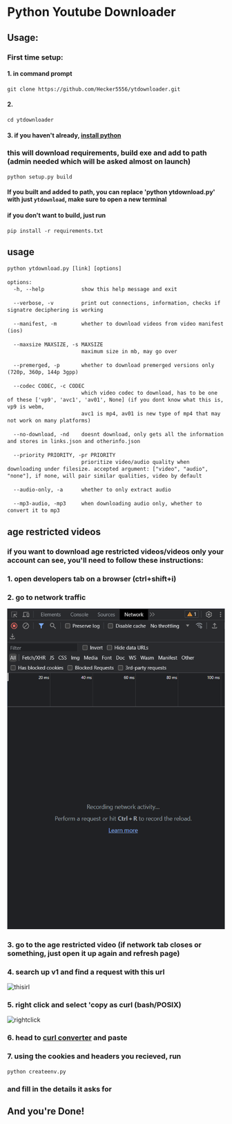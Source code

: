 # Python Youtube Downloader

## Usage:
### First time setup:
#### 1. in command prompt
    git clone https://github.com/Hecker5556/ytdownloader.git
#### 2. 
    cd ytdownloader
#### 3. if you haven't already, [install python](https://www.python.org/)
### this will download requirements, build exe and add to path (admin needed which will be asked almost on launch)
    python setup.py build
#### If you built and added to path, you can replace 'python ytdownload.py' with just `ytdownload`, make sure to open a new terminal
#### if you don't want to build, just run
    pip install -r requirements.txt
## usage
```
python ytdownload.py [link] [options]

options:
  -h, --help            show this help message and exit

  --verbose, -v         print out connections, information, checks if signatre deciphering is working

  --manifest, -m        whether to download videos from video manifest (ios)

  --maxsize MAXSIZE, -s MAXSIZE
                        maximum size in mb, may go over

  --premerged, -p       whether to download premerged versions only (720p, 360p, 144p 3gpp)

  --codec CODEC, -c CODEC
                        which video codec to download, has to be one of these ['vp9', 'avc1', 'av01', None] (if you dont know what this is, vp9 is webm,   
                        avc1 is mp4, av01 is new type of mp4 that may not work on many platforms)

  --no-download, -nd    doesnt download, only gets all the information and stores in links.json and otherinfo.json

  --priority PRIORITY, -pr PRIORITY
                        prioritize video/audio quality when downloading under filesize. accepted argument: ["video", "audio", "none"], if none, will pair similar qualities, video by default

  --audio-only, -a      whether to only extract audio 

  --mp3-audio, -mp3     when downloading audio only, whether to convert it to mp3
  ```
  ## age restricted videos
  ### if you want to download age restricted videos/videos only your account can see, you'll need to follow these instructions:
  ### 1. open developers tab on a browser (ctrl+shift+i)
  ### 2. go to network traffic 
  ![network tab image](networktab.png)
  ### 3. go to the age restricted video (if network tab closes or something, just open it up again and refresh page)
  ### 4. search up v1 and find a request with this url
  ![thisirl](https://cdn.discordapp.com/attachments/949000882853400699/1140045747736285266/image.png)
  ### 5. right click and select 'copy as curl (bash/POSIX)
  ![rightclick](https://cdn.discordapp.com/attachments/949000882853400699/1140045888413241465/image.png)
  ### 6. head to [curl converter](https://curlconverter.com/) and paste
  ### 7. using the cookies and headers you recieved, run 
    python createenv.py
  ### and fill in the details it asks for 
  ## And you're Done!